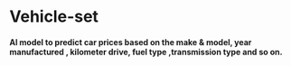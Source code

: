 # Vehicle-set

#### Al model to predict car prices based on the make & model, year manufactured , kilometer drive, fuel type ,transmission type and so on.

